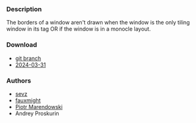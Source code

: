 ### Description
The borders of a window aren't drawn when the window is the only tiling window in its tag OR if the window is in a monocle layout.

### Download
- [git branch](https://codeberg.org/sevz/dwl/src/branch/smartborders)
- [2024-03-31](https://codeberg.org/dwl/dwl-patches/raw/branch/main/patches/smartborders/smartborders.patch)

### Authors
- [sevz](https://codeberg.org/sevz)
- [fauxmight](https://codeberg.org/fauxmight)
- [Piotr Marendowski](https://github.com/piotr-marendowski)
- Andrey Proskurin
